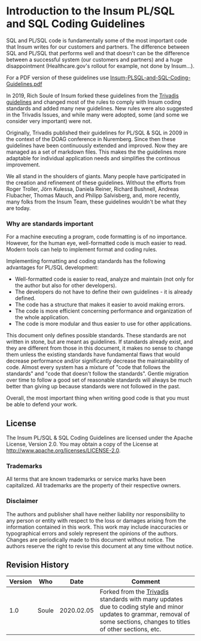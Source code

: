 # Introduction to the Insum PL/SQL and SQL Coding Guidelines

SQL and PL/SQL code is fundamentally some of the most important code that Insum writes for our customers and partners. The difference between SQL and PL/SQL that performs well and that doesn't can be the difference between a successful system (our customers and partners) and a huge disappointment (Healthcare.gov's rollout for example, not done by Insum...).

For a PDF version of these guidelines use [Insum-PLSQL-and-SQL-Coding-Guidelines.pdf](Insum-PLSQL-and-SQL-Coding-Guidelines.pdf)

In 2019, Rich Soule of Insum forked these guidelines from the [Trivadis guidelines](https://trivadis.github.io/plsql-and-sql-coding-guidelines/) and changed most of the rules to comply with Insum coding standards and added many new guidelines. New rules were also suggested in the Trivadis Issues, and while many were adopted, some (and some we consider very important) were not.

Originally, Trivadis published their guidelines for PL/SQL &amp; SQL in 2009 in the context of the DOAG conference in Nuremberg. Since then these guidelines have been continuously extended and improved. Now they are managed as a set of markdown files. This makes the the guidelines more adaptable for individual application needs and simplifies the continous improvement.

We all stand in the shoulders of giants. Many people have participated in the creation and refinement of these guidelines. Without the efforts from Roger Troller, Jörn Kulessa, Daniela Reiner, Richard Bushnell, Andreas Flubacher, Thomas Mauch, and Philipp Salvisberg, and, more recently, many folks from the Insum Team, these guidelines wouldn't be what they are today.

### Why are standards important

For a machine executing a program, code formatting is of no importance. However, for the human eye, well-formatted code is much easier to read. Modern tools can help to implement format and coding rules.

Implementing formatting and coding standards has the following advantages for PL/SQL development:

* Well-formatted code is easier to read, analyze and maintain (not only for the author but also for other developers).
* The developers do not have to define their own guidelines - it is already defined.
* The code has a structure that makes it easier to avoid making errors.
* The code is more efficient concerning performance and organization of the whole application.
* The code is more modular and thus easier to use for other applications.

This document only defines possible standards. These standards are not written in stone, but are meant as guidelines. If standards already exist, and they are different from those in this document, it makes no sense to change them unless the existing standards have fundamental flaws that would decrease performance and/or significantly decrease the maintainability of code. Almost every system has a mixture of "code that follows the standards" and "code that doesn't follow the standards". Gentle migration over time to follow a good set of reasonable standards will always be much better than giving up because standards were not followed in the past.

Overall, the most important thing when writing good code is that you must be able to defend your work.

## License

The Insum PL/SQL &amp; SQL Coding Guidelines are licensed under the Apache License, Version 2.0. You may obtain a copy of the License at <http://www.apache.org/licenses/LICENSE-2.0>.

### Trademarks

All terms that are known trademarks or service marks have been capitalized. All trademarks are the property of their respective owners.

### Disclaimer

The authors and publisher shall have neither liability nor responsibility to any person or entity with respect to the loss or damages arising from the information contained in this work. This work may include inaccuracies or typographical errors and solely represent the opinions of the authors. Changes are periodically made to this document without notice. The authors reserve the right to revise this document at any time without notice.

## Revision History

Version | Who         | Date         | Comment
--------|-------------|--------------|--------
1.0     | Soule       | 2020.02.05   | Forked from the [Trivadis](https://trivadis.github.io/plsql-and-sql-coding-guidelines/) standards with many updates due to coding style and minor updates to grammar, removal of some sections, changes to titles of other sections, etc.

